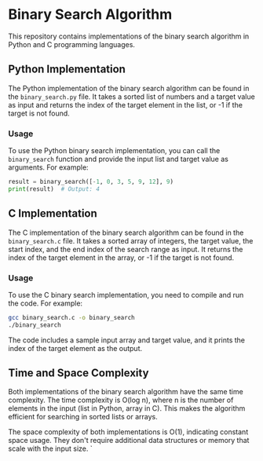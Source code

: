 # Binary Search Algorithm

This repository contains implementations of the binary search algorithm in Python and C programming languages.

## Python Implementation

The Python implementation of the binary search algorithm can be found in the `binary_search.py` file. It takes a sorted list of numbers and a target value as input and returns the index of the target element in the list, or -1 if the target is not found.

### Usage

To use the Python binary search implementation, you can call the `binary_search` function and provide the input list and target value as arguments. For example:

```python
result = binary_search([-1, 0, 3, 5, 9, 12], 9)
print(result)  # Output: 4
```

## C Implementation

The C implementation of the binary search algorithm can be found in the `binary_search.c` file. It takes a sorted array of integers, the target value, the start index, and the end index of the search range as input. It returns the index of the target element in the array, or -1 if the target is not found.

### Usage

To use the C binary search implementation, you need to compile and run the code. For example:

```bash
gcc binary_search.c -o binary_search
./binary_search
```

The code includes a sample input array and target value, and it prints the index of the target element as the output.

## Time and Space Complexity

Both implementations of the binary search algorithm have the same time complexity. The time complexity is O(log n), where n is the number of elements in the input (list in Python, array in C). This makes the algorithm efficient for searching in sorted lists or arrays.

The space complexity of both implementations is O(1), indicating constant space usage. They don't require additional data structures or memory that scale with the input size.
`
